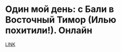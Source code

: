 # Один мой день: с Бали в Восточный Тимор (Илью похитили!). Онлайн



[LINK](https://varlamov.ru/2301209.html)